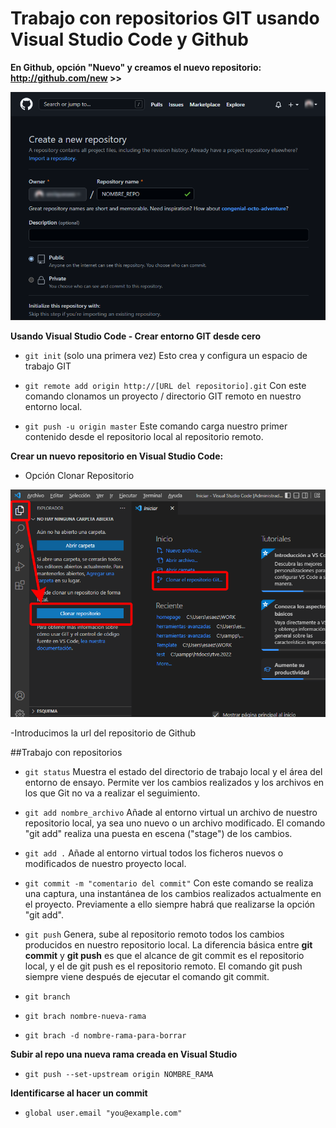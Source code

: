
# Trabajo con repositorios GIT usando Visual Studio Code y Github
	
**En Github, opción "Nuevo" y creamos el nuevo repositorio: http://github.com/new >>**

![Image text](https://github.com/enriquesaez/EGS-Layout-Monitor/blob/master/useful/img-create-repo.png)


**Usando Visual Studio Code - Crear entorno GIT desde cero**

- `git init` (solo una primera vez) Esto crea y configura un espacio de trabajo GIT

- `git remote add origin http://[URL del repositorio].git` Con este comando clonamos un proyecto / directorio GIT remoto en nuestro entorno local.

- `git push -u origin master` Este comando carga nuestro primer contenido desde el repositorio local al repositorio remoto.

**Crear un nuevo repositorio en Visual Studio Code:**

- Opción Clonar Repositorio

![Image text](https://github.com/enriquesaez/EGS-Layout-Monitor/blob/master/useful/img-clone-repository.png)

-Introducimos la url del repositorio de Github


##Trabajo con repositorios

- `git status` 
Muestra el estado del directorio de trabajo local y el área del entorno de ensayo. 
Permite ver los cambios realizados y los archivos en los que Git no va a realizar el seguimiento. 

- `git add nombre_archivo`
Añade al entorno virtual un archivo de nuestro repositorio local, ya sea uno nuevo o un archivo modificado. 
El comando "git add" realiza una puesta en escena ("stage") de los cambios. 

- `git add .`
Añade al entorno virtual todos los ficheros nuevos o modificados de nuestro proyecto local.

- `git commit -m "comentario del commit"`
Con este comando se realiza una captura, una instantánea de los cambios realizados actualmente en el proyecto. 
Previamente a ello siempre habrá que realizarse la opción "git add".

- `git push`
Genera, sube al repositorio remoto todos los cambios producidos en nuestro repositorio local.
La diferencia básica entre **git commit** y **git push** es que el alcance de git commit es el repositorio local, y el de git push es el repositorio remoto. 
El comando git push siempre viene después de ejecutar el comando git commit.

- `git branch`
- `git brach nombre-nueva-rama`
- `git brach -d nombre-rama-para-borrar`

**Subir al repo una nueva rama creada en Visual Studio**

- `git push --set-upstream origin NOMBRE_RAMA`

**Identificarse al hacer un commit**

- `global user.email "you@example.com"`
